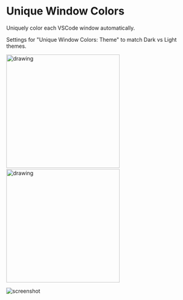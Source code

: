 # Unique Window Colors

Uniquely color each VSCode window automatically.

Settings for "Unique Window Colors: Theme" to match Dark vs Light themes.

<img src="https://raw.githubusercontent.com/stuartcrobinson/unique-window-colors/master/darkExample.png" alt="drawing" width="300"/> &nbsp;&nbsp;&nbsp;
<img src="https://raw.githubusercontent.com/stuartcrobinson/unique-window-colors/master/lightExample.png" alt="drawing" width="300"/>

![screenshot](https://raw.githubusercontent.com/stuartcrobinson/unique-window-colors/master/largeExample.jpg)
